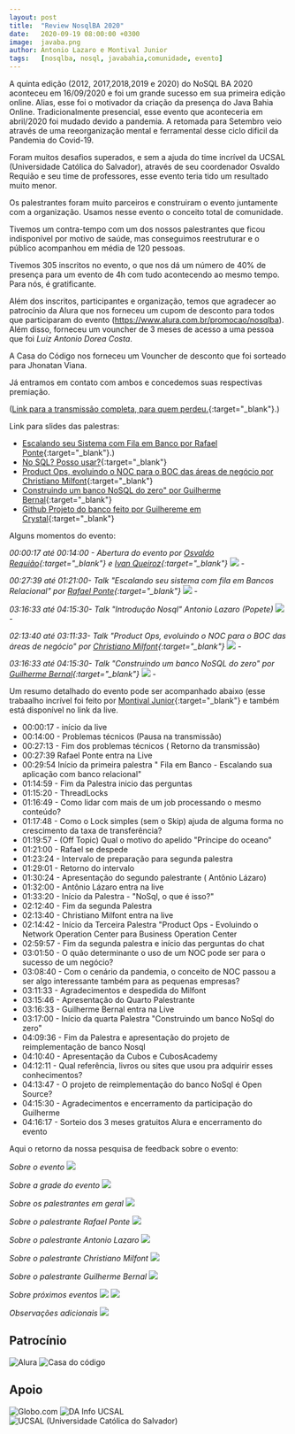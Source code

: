 ```yaml
---
layout: post
title:  "Review NosqlBA 2020"
date:   2020-09-19 08:00:00 +0300
image:  javaba.png
author: Antonio Lazaro e Montival Junior
tags:   [nosqlba, nosql, javabahia,comunidade, evento]
---
```


A quinta edição (2012, 2017,2018,2019 e 2020) do NoSQL BA 2020 aconteceu em 16/09/2020 e foi um grande sucesso em sua primeira edição online. Alias, esse foi o motivador da criação da presença do Java Bahia Online. Tradicionalmente presencial, esse evento que aconteceria em abril/2020 foi mudado devido a pandemia. A retomada para Setembro veio através de uma reeorganização mental e ferramental desse ciclo dificil da Pandemia do Covid-19.

Foram muitos desafios superados, e sem a ajuda do time incrível da UCSAL (Universidade Católica do Salvador), através de seu coordenador Osvaldo Requião e seu time de professores, esse evento teria tido um resultado muito menor.

Os palestrantes foram muito parceiros e construiram o evento juntamente com a organização. Usamos nesse evento o conceito total de comunidade.

Tivemos um contra-tempo com um dos nossos palestrantes que ficou indisponível por motivo de saúde, mas conseguimos reestruturar e o público acompanhou em média de 120 pessoas.

Tivemos 305 inscritos no evento, o que nos dá um número de 40% de presença para um evento de 4h com tudo acontecendo ao mesmo tempo. Para nós, é gratificante.

Além dos inscritos, participantes e organização, temos que agradecer ao patrocínio da Alura que nos forneceu um cupom de desconto para todos que participaram do evento (https://www.alura.com.br/promocao/nosqlba). Além disso, forneceu um vouncher de 3 meses de acesso a uma pessoa que foi *Luiz Antonio Dorea Costa*.

A Casa do Código nos forneceu um Vouncher de desconto que foi sorteado para Jhonatan Viana.

Já entramos em contato com ambos e concedemos suas respectivas premiação.

([Link para a transmissão completa, para quem perdeu.](https://www.youtube.com/watch?v=jEkV1B79C2g){:target="\_blank"}.)

Link para slides das palestras:

- [Escalando seu Sistema com Fila em Banco por Rafael Ponte](https://speakerdeck.com/rponte/fila-em-banco-escalando-sua-aplicacao-com-banco-relacional){:target="\_blank"}.)
- [No SQL? Posso usar?](https://www.slideshare.net/antoniolazarobr/no-sql-oqueeissokey){:target="\_blank"}
- [Product Ops, evoluindo o NOC para o BOC das áreas de negócio por Christiano Milfont](https://docs.google.com/presentation/d/1AmSfTnDx0OoeQls6XSSXNOp0DNnmcZEaoO48NlluncM/edit?usp=sharing){:target="\_blank"}
- [Construindo um banco NoSQL do zero" por Guilherme Bernal](/img/nosqlba/2020/talk/talk-guilherme.pdf){:target="\_blank"}
- [Github Projeto do banco feito por Guilhereme em Crystal](https://github.com/lbguilherme/rethinkdb-lite){:target="\_blank"}

Alguns momentos do evento:

*00:00:17 até 00:14:00 - Abertura do evento por [Osvaldo Requião](https://www.linkedin.com/in/osvaldo-requi%C3%A3o-7a31679/){:target="\_blank"} e [Ivan Queiroz](https://www.linkedin.com/in/ivanqueiroz/){:target="\_blank"}*
![](/img/nosqlba/2020/evento-abertura.png) - 

*00:27:39 até 01:21:00- Talk "Escalando seu sistema com fila em Bancos Relacional" por  [Rafael Ponte](https://www.linkedin.com/in/rponte/){:target="\_blank"}*
![](/img/nosqlba/2020/evento-ponte.png) - 

*03:16:33 até 04:15:30- Talk "Introdução Nosql" Antonio Lazaro (Popete)*
![](/img/nosqlba/2020/evento-pops.png) -

*02:13:40 até 03:11:33- Talk "Product Ops, evoluindo o NOC para o BOC das áreas de negócio" por [Christiano Milfont](https://www.linkedin.com/in/cmilfont/){:target="\_blank"}*
![](/img/nosqlba/2020/evento-milfont.png) -

*03:16:33 até 04:15:30- Talk "Construindo um banco NoSQL do zero" por [Guilherme Bernal](https://www.linkedin.com/in/guilherme-bernal-58666777/){:target="\_blank"}*
![](/img/nosqlba/2020/evento-guilherme.png) -


Um resumo detalhado do evento pode ser acompanhado abaixo (esse trabaalho incrível foi feito por [Montival Junior](https://www.linkedin.com/in/montivaljunior){:target="\_blank"} e também está disponível no link da live.

- 00:00:17 - início da live
- 00:14:00 - Problemas técnicos (Pausa na transmissão)
- 00:27:13 - Fim dos problemas técnicos ( Retorno da transmissão)
- 00:27:39 Rafael Ponte entra na Live
- 00:29:54 Início da primeira palestra " Fila em Banco - Escalando sua aplicação com banco relacional"
- 01:14:59 - Fim da Palestra inicio das perguntas
- 01:15:20 - ThreadLocks
- 01:16:49 - Como lidar com mais de um job processando o mesmo conteúdo?
- 01:17:48 - Como o Lock simples (sem o Skip) ajuda de alguma forma no crescimento da taxa de transferência?
- 01:19:57 - (Off Topic) Qual o motivo do apelido "Príncipe do oceano"
- 01:21:00 - Rafael se despede
- 01:23:24 - Intervalo de preparação para segunda palestra
- 01:29:01 - Retorno do intervalo
- 01:30:24 - Apresentação do segundo palestrante ( Antônio Lázaro)
- 01:32:00 - Antônio Lázaro entra na live
- 01:33:20 - Início da Palestra - "NoSql, o que é isso?"
- 02:12:40 - Fim da segunda Palestra
- 02:13:40 - Christiano Milfont entra na live
- 02:14:42 - Início da Terceira Palestra "Product Ops - Evoluindo o Network Operation Center para Business Operation Center
- 02:59:57 - Fim da segunda palestra e início das perguntas do chat
- 03:01:50 - O quão determinante o uso de um NOC pode ser para o sucesso de um negócio?
- 03:08:40 - Com o cenário da pandemia, o conceito de NOC passou a ser algo interessante também para as pequenas empresas?
- 03:11:33 - Agradecimentos e despedida do Milfont
- 03:15:46 - Apresentação do Quarto Palestrante
- 03:16:33 - Guilherme Bernal entra na Live
- 03:17:00 - Início da quarta Palestra "Construindo um banco NoSql do zero"
- 04:09:36 - Fim da Palestra e apresentação do projeto de reimplementação de banco Nosql 
- 04:10:40 - Apresentação da Cubos e CubosAcademy
- 04:12:11 - Qual referência, livros ou sites que usou pra adquirir esses conhecimentos?
- 04:13:47 - O projeto de reimplementação do banco NoSql é Open Source?
- 04:15:30 - Agradecimentos e encerramento da participação do Guilherme
- 04:16:17 - Sorteio dos 3 meses gratuitos Alura e encerramento do evento

Aqui o retorno da nossa pesquisa de feedback sobre o evento:

*Sobre o evento*
![](/img/nosqlba/2020/pesquisa-evento.jpeg)

*Sobre a grade do evento*
![](/img/nosqlba/2020/pesquisa-grade.jpeg)

*Sobre os palestrantes em geral*
![](/img/nosqlba/2020/pesquisa-palestrantes.jpeg)

*Sobre o palestrante Rafael Ponte*
![](/img/nosqlba/2020/pesquisa-ponte.jpeg)

*Sobre o palestrante Antonio Lazaro*
![](/img/nosqlba/2020/pesquisa-antonio.jpeg)

*Sobre o palestrante Christiano Milfont*
![](/img/nosqlba/2020/pesquisa-milfont.jpeg)

*Sobre o palestrante Guilherme Bernal*
![](/img/nosqlba/2020/pesquisa-guilherme.jpeg)

*Sobre próximos eventos*
![](/img/nosqlba/2020/pesquisa-proximas-edicoes-1.jpeg)
![](/img/nosqlba/2020/pesquisa-proximas-edicoes-2.jpeg)

*Observações adicionais*
![](/img/nosqlba/2020/pesquisa-adicional.jpeg)


## Patrocínio

<div>
    <img src="/img/nosqlba/2020/alura-dark-1060px.png" class="img-thumbnail logo" alt="Alura">
    <img src="/img/nosqlba/2020/cdc.png" class="img-thumbnail logo" alt="Casa do código">
</div>

## Apoio 
<div class="container">
    <div class="row text-center">
        <img src="/img/nosqlba/2020/globodotcom.png" class="img-thumbnail logo" 
        alt="Globo.com">
        <img src="/img/nosqlba/2020/logo_infoucsal.jpg" class="img-thumbnail logo" 
        alt="DA Info UCSAL">
        <img src="/img/nosqlba/2020/logo-ucsal.png" class="img-thumbnail logo" 
        alt="UCSAL (Universidade Católica do Salvador)">
    </div>  
</div>


